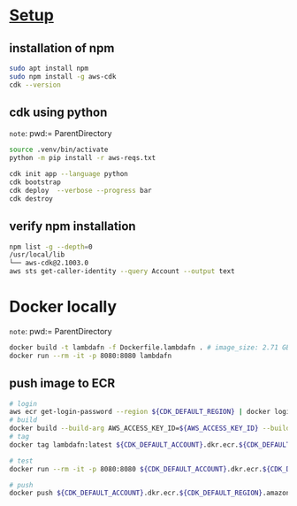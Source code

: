 # [Setup](https://docs.aws.amazon.com/cdk/v2/guide/getting_started.html)


## installation of npm 
```bash
sudo apt install npm
sudo npm install -g aws-cdk
cdk --version   
```

## cdk using python
`note`: pwd:= ParentDirectory
```bash
source .venv/bin/activate
python -m pip install -r aws-reqs.txt

cdk init app --language python
cdk bootstrap
cdk deploy  --verbose --progress bar
cdk destroy
```

## verify npm installation
```bash
npm list -g --depth=0
/usr/local/lib
└── aws-cdk@2.1003.0
aws sts get-caller-identity --query Account --output text
```


# Docker locally
`note`: pwd:= ParentDirectory
```bash
docker build -t lambdafn -f Dockerfile.lambdafn . # image_size: 2.71 GB
docker run --rm -it -p 8080:8080 lambdafn
```


## push image to ECR
```bash
# login
aws ecr get-login-password --region ${CDK_DEFAULT_REGION} | docker login --username AWS --password-stdin ${CDK_DEFAULT_ACCOUNT}.dkr.ecr.${CDK_DEFAULT_REGION}.amazonaws.com
# build
docker build --build-arg AWS_ACCESS_KEY_ID=${AWS_ACCESS_KEY_ID} --build-arg AWS_SECRET_ACCESS_KEY=${AWS_SECRET_ACCESS_KEY} --build-arg AWS_DEFAULT_REGION=${CDK_DEFAULT_REGION} -t lambdafn  -f Dockerfile.lambdafn .
# tag
docker tag lambdafn:latest ${CDK_DEFAULT_ACCOUNT}.dkr.ecr.${CDK_DEFAULT_REGION}.amazonaws.com/${REPOSITORY_NAME}:latest

# test
docker run --rm -it -p 8080:8080 ${CDK_DEFAULT_ACCOUNT}.dkr.ecr.${CDK_DEFAULT_REGION}.amazonaws.com/${REPOSITORY_NAME}:latest bash

# push
docker push ${CDK_DEFAULT_ACCOUNT}.dkr.ecr.${CDK_DEFAULT_REGION}.amazonaws.com/${REPOSITORY_NAME}:latest
```